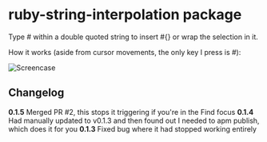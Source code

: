 # ruby-string-interpolation package

Type # within a double quoted string to insert #{} or wrap the selection in it.

How it works (aside from cursor movements, the only key I press is #):

![Screencase](https://raw.githubusercontent.com/andyjeffries/ruby-string-interpolation/master/example.gif)

## Changelog
**0.1.5** Merged PR #2, this stops it triggering if you're in the Find focus
**0.1.4** Had manually updated to v0.1.3 and then found out I needed to apm publish, which does it for you
**0.1.3** Fixed bug where it had stopped working entirely
